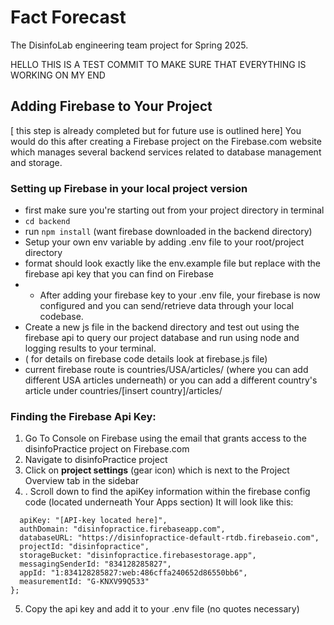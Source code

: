 # Fact Forecast

The DisinfoLab engineering team project for Spring 2025.

HELLO THIS IS A TEST COMMIT TO MAKE SURE THAT EVERYTHING IS WORKING ON MY END

## Adding Firebase to Your Project 
[ this step is already completed but for future use is outlined here]
You would do this after creating a Firebase project on the Firebase.com website which manages several backend services related to database management and storage. 

### Setting up Firebase in your local project version
- first make sure you're starting out from your project directory in terminal  
-  `cd backend` 
- run `npm install` (want firebase downloaded in the backend directory)
- Setup your own env variable by adding .env file to your root/project directory
- format should look exactly like the env.example file but replace <put your firebase key here> with the firebase api key that you can find on Firebase
- - After adding your firebase key to your .env file, your firebase is now configured and you can send/retrieve data through your local codebase. 
- Create a new js file in the backend directory and test out using the firebase api to query our project database and run using node and logging results to your terminal. 
- ( for details on firebase code details look at firebase.js file)
- current firebase route is countries/USA/articles/ (where you can add different USA articles underneath) or you can add a different country's article under countries/[insert country]/articles/


### Finding the Firebase Api Key: 

1. Go To Console on Firebase using the email that grants access to the disinfoPractice project on Firebase.com
2. Navigate to disinfoPractice project
3. Click on **project settings** (gear icon) which is next to the Project Overview tab in the sidebar 
4. . Scroll down to find the apiKey information within the firebase config code (located underneath Your Apps section)
It will look like this: 
```const firebaseConfig = {
  apiKey: "[API-key located here]",
  authDomain: "disinfopractice.firebaseapp.com",
  databaseURL: "https://disinfopractice-default-rtdb.firebaseio.com",
  projectId: "disinfopractice",
  storageBucket: "disinfopractice.firebasestorage.app",
  messagingSenderId: "834128285827",
  appId: "1:834128285827:web:486cffa240652d86550bb6",
  measurementId: "G-KNXV99Q533"
};
```
5. Copy the api key and add it to your .env file (no quotes necessary)  
